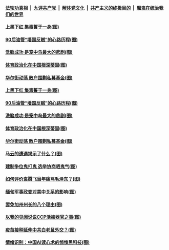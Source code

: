 

####  [法轮功真相](../../../../basic/blob/master/README.md?t=02062101) &nbsp;|&nbsp; [九评共产党](../../../../9ping.md/blob/master/README.md?t=02062101) &nbsp;|&nbsp; [解体党文化](../../../../jtdwh.md/blob/master/README.md?t=02062101)  &nbsp;|&nbsp; [共产主义的终极目的](../../../../gczydzjmd.md/blob/master/README.md?t=02062101) &nbsp;|&nbsp; [魔鬼在统治我们的世界](../../../../mgztzwmdsj.md/blob/master/README.md?t=02062101) 

#### [上黑下红 集毒誓于一身(图)](../pages/p4/961636.md?t=02062101) 


#### [90后油管“墙国反贼‌‌”的心路历程(图)](../pages/p4/961592.md?t=02062101) 

#### [洗脑成功 是笼中鸟最大的悲剧(图)](../pages/p4/961589.md?t=02062101) 

#### [体育政治化在中国根深蒂固(图)](../pages/p4/961588.md?t=02062101) 

#### [华尔街动荡 散户围剿私募基金(图)](../pages/p4/961494.md?t=02062101) 



#### [上黑下红 集毒誓于一身(图)](../pages/p4/961636.md?t=02062101) 



#### [90后油管“墙国反贼‌‌”的心路历程(图)](../pages/p4/961592.md?t=02062101) 

#### [洗脑成功 是笼中鸟最大的悲剧(图)](../pages/p4/961589.md?t=02062101) 

#### [体育政治化在中国根深蒂固(图)](../pages/p4/961588.md?t=02062101) 

#### [华尔街动荡 散户围剿私募基金(图)](../pages/p4/961494.md?t=02062101) 

#### [马云的遭遇揭示了什么？(图)](../pages/p4/961587.md?t=02062101) 



#### [建制争位鬼打鬼 选举协商哂鬼气(图)](../pages/p4/961502.md?t=02062101) 

#### [如何评价袁腾飞当年痛骂毛泽东？(图)](../pages/p4/961504.md?t=02062101) 

#### [缅甸军事政变对美中关系的影响(图)](../pages/p4/961485.md?t=02062101) 

#### [罢免加州州长的八个理由(图)](../pages/p4/961470.md?t=02062101) 

#### [以我的见闻说说CCP活摘器官之事(图)](../pages/p4/961476.md?t=02062101) 

#### [疫苗接种延伸中共白老鼠外交？(图)](../pages/p4/961468.md?t=02062101) 


#### [情绪识别：中国AI读心术的惊悚黑科技(图)](../pages/p4/961397.md?t=02062101) 

